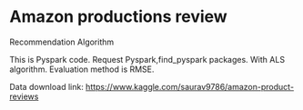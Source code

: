 # Amazon productions review
Recommendation Algorithm


This is Pyspark code. Request Pyspark,find_pyspark packages.
With ALS algorithm.
Evaluation method is RMSE.

Data download link: https://www.kaggle.com/saurav9786/amazon-product-reviews
